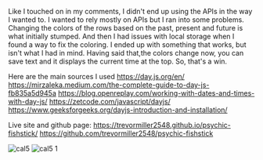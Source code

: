 Like I touched on in my comments, I didn't end up using the APIs in the way I wanted to. I wanted to rely mostly on APIs but I ran into some problems. Changing the colors of the rows based on the past, present and future is what initially stumped. And then I had issues with local storage when I found a way to fix the coloring. I ended up with something that works, but isn't what I had in mind. Having said that,the colors change now, you can save text and it displays the current time at the top. So, that's a win. 

Here are the main sources I used
https://day.js.org/en/
https://mirzaleka.medium.com/the-complete-guide-to-day-js-fb835a5d945a
https://blog.openreplay.com/working-with-dates-and-times-with-day-js/
https://zetcode.com/javascript/dayjs/
https://www.geeksforgeeks.org/dayjs-introduction-and-installation/

Live site and github page:
https://trevormiller2548.github.io/psychic-fishstick/
https://github.com/trevormiller2548/psychic-fishstick

![cal5](https://github.com/trevormiller2548/psychic-fishstick/assets/130389283/b5e4835a-648d-4e2d-8701-af004cc32a67)
![cal5 1](https://github.com/trevormiller2548/psychic-fishstick/assets/130389283/11683137-c733-4f69-b546-6971d3586f95)

